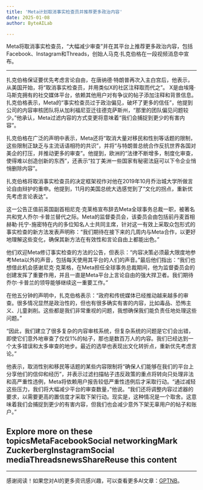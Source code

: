 ```yaml
---
title: 'Meta计划取消事实检查员并推荐更多政治内容'
date: 2025-01-08
author: ByteAILab

---
```


Meta将取消事实检查员，“大幅减少审查”并在其平台上推荐更多政治内容，包括Facebook、Instagram和Threads，创始人马克·扎克伯格在一段视频消息中宣布。

---
扎克伯格保证要优先考虑言论自由，在唐纳德·特朗普再次入主白宫后，他表示，从美国开始，将“取消事实检查员，并用类似X的社区注释取而代之”。 
X是由埃隆·马斯克拥有的社交媒体平台，依赖其他用户对有争议的帖子添加注释和背景信息。扎克伯格表示，Meta的“事实检查员过于政治偏见，破坏了更多的信任”，他提到公司的内容审核团队将从加利福尼亚迁往德克萨斯州，“那里的团队偏见问题较少。”他承认，Meta过滤内容的方式变更将意味着“我们会捕捉到更少的有害内容”。

扎克伯格在广泛的声明中表示，Meta还将“取消大量对移民和性别等话题的限制，这些限制正缺乏与主流话语相符的共识”，并将“与特朗普总统合作反抗世界各国对美企的打压，并推动更多的审查”。他提到，欧洲的“法律不断增多，制度化审查，使得难以创造创新的东西”，还表示“拉丁美洲一些国家有秘密法庭可以下令企业悄悄删除内容”。

扎克伯格将取消事实检查员的决定框架视作对他在2019年10月乔治城大学所做言论自由辩护的重申。他提到，11月的美国总统大选感觉到了“文化的拐点，重新优先考虑言论表达”。 

这一公告正值前英国副首相尼克·克莱格宣布辞去Meta全球事务总裁一职，被著名共和党人乔尔·卡普兰替代之际。Meta的监督委员会，该委员会由包括前丹麦首相赫勒·托宁-施密特在内的多位知名人士共同主席，针对这一有效上采取众包形式的事实检查的新方法发表声明称：“我们期待在接下来的几周内与Meta合作，以更好地理解这些变化，确保其新方法在有效性和言论自由上都能出色。”

他们欢迎Meta修订事实检查的方法的公告，但表示：“内容决策必须最大限度地参考Meta以外的声音，包括每天使用其平台的人们的声音。”最后他们指出：“我们也想借此机会感谢尼克·克莱格，在Meta担任全球事务总裁期间，他为监督委员会的创建发挥了重要作用，并且一直是Meta平台上言论自由的强大捍卫者。我们期待乔尔·卡普兰的领导能够继续这一重要工作。”

在他五分钟的声明中，扎克伯格表示：“政府和传统媒体已经推动越来越多的审查。很多情况显然是政治性的，但也有很多确实有害的内容，比如毒品、恐怖主义、儿童剥削。这些都是我们非常重视的问题，我想确保我们能负责任地处理这些问题。”

“因此，我们建立了很多复杂的内容审核系统，但复杂系统的问题是它们会出错，即使它们意外地审查了仅仅1%的帖子，那也是数百万人的内容。我们已经达到一个太多错误和太多审查的地步。最近的选举也表现出文化转折点，重新优先考虑言论。” 

他表示，取消性别和移民等话题的某些内容限制将“确保人们能够在我们的平台上分享他们的信仰和经历”，并表示过滤扫描帖子违反政策的重点将转向只处理非法和高严重性违例，Meta将依赖用户报告较低严重性违例后才采取行动。“通过减轻这些压力，我们将大幅减少平台的审查数量，”他说。“我们还将调整内容过滤器的要求，以需要更高的置信度才采取下架行动。现实是，这种情况是一个取舍。这意味着我们会捕捉到更少的有害内容，但我们也会减少意外下架无辜用户的帖子和账户。” 

Explore more on these topicsMetaFacebookSocial networkingMark ZuckerbergInstagramSocial mediaThreadsnewsShareReuse this content
---
---
感谢阅读！如果您对AI的更多资讯感兴趣，可以查看更多AI文章：[GPTNB](https://gptnb.com)。